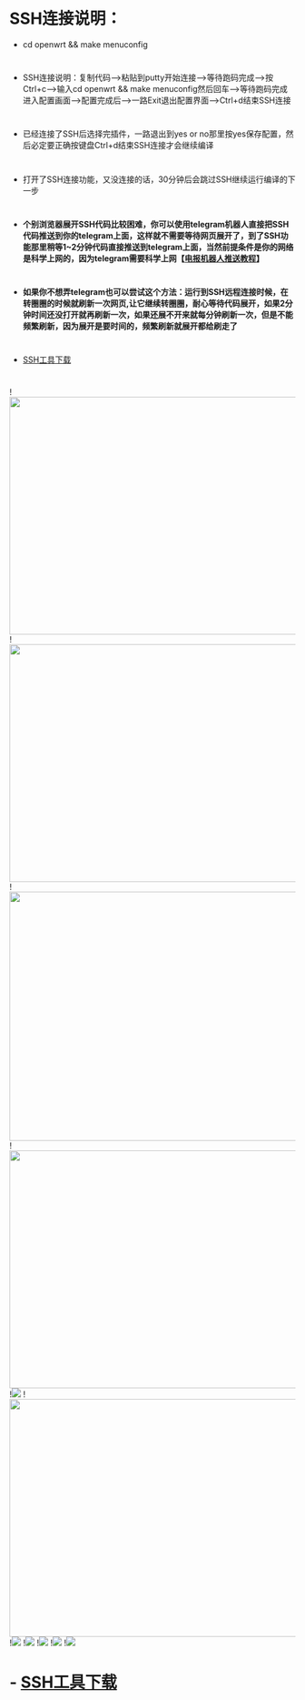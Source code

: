# SSH连接说明：
- cd openwrt && make menuconfig
#
- SSH连接说明：复制代码-->粘贴到putty开始连接-->等待跑码完成-->按Ctrl+c-->输入cd openwrt && make menuconfig然后回车-->等待跑码完成进入配置画面-->配置完成后-->一路Exit退出配置界面-->Ctrl+d结束SSH连接
#
- 已经连接了SSH后选择完插件，一路退出到yes or no那里按yes保存配置，然后必定要正确按键盘Ctrl+d结束SSH连接才会继续编译
#
- 打开了SSH连接功能，又没连接的话，30分钟后会跳过SSH继续运行编译的下一步
#
- #### 个别浏览器展开SSH代码比较困难，你可以使用telegram机器人直接把SSH代码推送到你的telegram上面，这样就不需要等待网页展开了，到了SSH功能那里稍等1~2分钟代码直接推送到telegram上面，当然前提条件是你的网络是科学上网的，因为telegram需要科学上网【[电报机器人推送教程](https://github.com/danshui-git/shuoming/blob/master/bot.md)】
#
- #### 如果你不想弄telegram也可以尝试这个方法：运行到SSH远程连接时候，在转圈圈的时候就刷新一次网页,让它继续转圈圈，耐心等待代码展开，如果2分钟时间还没打开就再刷新一次，如果还展不开来就每分钟刷新一次，但是不能频繁刷新，因为展开是要时间的，频繁刷新就展开都给刷走了
#
- [SSH工具下载](https://www.chiark.greenend.org.uk/~sgtatham/putty/releases/0.74.html)
#
!<img src="https://github.com/danshui-git/shuoming/blob/master/doc/ssh1.png" width="650" height="418" />
!<img src="https://github.com/danshui-git/shuoming/blob/master/doc/ssh2.png" width="650" height="418" />
!<img src="https://github.com/danshui-git/shuoming/blob/master/doc/ssh3.png" width="650" height="438" />
!<img src="https://github.com/danshui-git/shuoming/blob/master/doc/01.png" width="650" height="418" />
!<img src="https://github.com/danshui-git/shuoming/blob/master/doc/02.png" />
!<img src="https://github.com/danshui-git/shuoming/blob/master/doc/003.png" width="650" height="418" />
!<img src="https://github.com/danshui-git/shuoming/blob/master/doc/03.png" />
!<img src="https://github.com/danshui-git/shuoming/blob/master/doc/04.png" />
!<img src="https://github.com/danshui-git/shuoming/blob/master/doc/05.png" />
!<img src="https://github.com/danshui-git/shuoming/blob/master/doc/06.png" />
!<img src="https://github.com/danshui-git/shuoming/blob/master/doc/07.png" />
#
# - [SSH工具下载](https://www.chiark.greenend.org.uk/~sgtatham/putty/releases/0.74.html)
